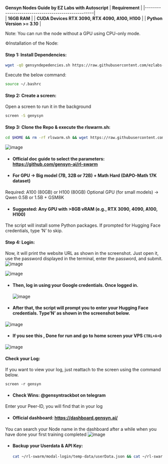 **Gensyn Nodes Guide by EZ Labs with Autoscript**
| **Requirement**                                    |
|----------------------------------------------------|                      
|  **16GB RAM**                                      |
|  **CUDA Devices  RTX 3090, RTX 4090, A100, H100**  |
|  **Python Version	>= 3.10**                        |

Note: You can run the node without a GPU using CPU-only mode.

⚙️Installation of the Node:
#### Step 1: Install Dependencies:
````bash
wget -qO gensyndepedencies.sh https://raw.githubusercontent.com/ezlabs-nodes/gensyn/refs/heads/main/gensyndepedencies.sh && chmod +x gensyndepedencies.sh && ./gensyndepedencies.sh
````
Execute the below command:
````bash
source ~/.bashrc
````
#### Step 2: Create a screen:
Open a screen to run it in the background
````bash
screen -S genysyn
````
#### Step 3: Clone the Repo & execute the rlswarm.sh:
````bash
cd $HOME && rm -rf rlswarm.sh && wget https://raw.githubusercontent.com/ezlabs-nodes/gensyn/refs/heads/main/rlswarm.sh && chmod +x rlswarm.sh && ./rlswarm.sh
````
![image](https://github.com/user-attachments/assets/30a216a5-bde6-4570-8808-bd2809a2f815)

- #### Official doc guide to select the parameters: https://github.com/gensyn-ai/rl-swarm
- #### For GPU → Big model (7B, 32B or 72B) + Math Hard (DAPO-Math 17K dataset)
Required: A100 (80GB) or H100 (80GB)
Optional GPU (for small models) → Qwen 0.5B or 1.5B + GSM8K
- #### Suggested: Any GPU with >8GB vRAM (e.g., RTX 3090, 4090, A100, H100)
The script will install some Python packages. If prompted for Hugging Face credentials, type ’N’ to skip.

#### Step 4: Login:
Now, it will print the website URL as shown in the screenshot. Just open it, use the password displayed in the terminal, enter the password, and submit.
![image](https://github.com/user-attachments/assets/6571863c-0fd5-48e0-a86d-5a49f65a4e71)

![image](https://github.com/user-attachments/assets/9ae93453-e1ac-48b4-876e-004dd98addb2)

- #### Then, log in using your Google credentials. Once logged in.
  ![image](https://github.com/user-attachments/assets/2cd22e15-9457-4702-9bd1-2e942ea9b044)

- #### After that, the script will prompt you to enter your Hugging Face credentials. Type’N’ as shown in the screenshot below.
![image](https://github.com/user-attachments/assets/7bd322df-aab9-4182-b1a4-374363c88f11)

- #### If you see this , Done for run and go to home screen your VPS `CTRL+A+D`
![image](https://github.com/user-attachments/assets/47023a16-191f-480c-8651-48d552931b1d)

#### Check your Log:
If you want to view your log, just reattach to the screen using the command below.

`screen -r gensyn`

- #### Check Wins: @gensyntrackbot on telegram
Enter your Peer-ID, you will find that in your log

- #### Official dashboard: https://dashboard.gensyn.ai/

You can search your Node name in the dashboard after a while when you have done your first training completed
![image](https://github.com/user-attachments/assets/bbade9b6-5cc9-4d10-abca-e5d600acbcf2)

- #### Backup your Userdata & API Key:
  ````bash
  cat ~/rl-swarm/modal-login/temp-data/userData.json && cat ~/rl-swarm/modal-login/temp-data/userApiKey.json
